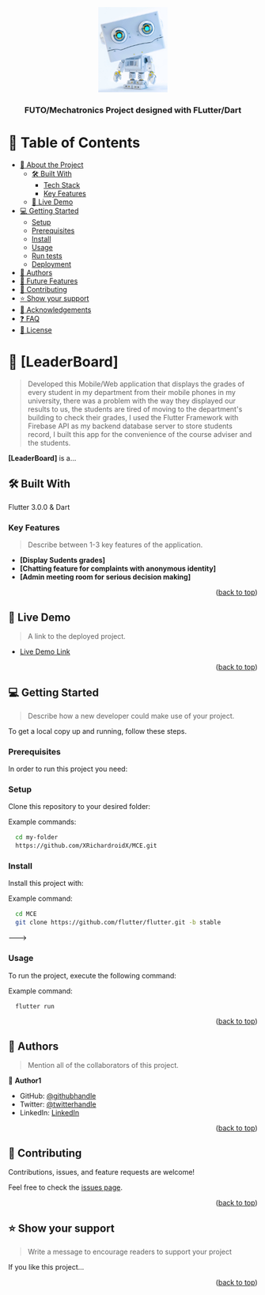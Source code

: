 <a name="readme-top"></a>

<div align="center">
  <!-- You are encouraged to replace this logo with your own! Otherwise you can also remove it. -->
  <img src="assets/roboto.png" alt="logo" width="140"  height="auto" />
  <br/>

  <h3><b>FUTO/Mechatronics Project designed with FLutter/Dart</b></h3>

</div>

<!-- TABLE OF CONTENTS -->

# 📗 Table of Contents

- [📖 About the Project](#about-project)
  - [🛠 Built With](#built-with)
    - [Tech Stack](#tech-stack)
    - [Key Features](#key-features)
  - [🚀 Live Demo](#live-demo)
- [💻 Getting Started](#getting-started)
  - [Setup](#setup)
  - [Prerequisites](#prerequisites)
  - [Install](#install)
  - [Usage](#usage)
  - [Run tests](#run-tests)
  - [Deployment](#triangular_flag_on_post-deployment)
- [👥 Authors](#authors)
- [🔭 Future Features](#future-features)
- [🤝 Contributing](#contributing)
- [⭐️ Show your support](#support)
- [🙏 Acknowledgements](#acknowledgements)
- [❓ FAQ](#faq)
- [📝 License](#license)

<!-- PROJECT DESCRIPTION -->

# 📖 [LeaderBoard] <a name="about-project"></a>

> Developed this Mobile/Web application that displays the grades of every student in my department from their mobile
> phones in my university, there was a problem with the way they displayed our results to us, the
> students are tired of moving to the department's building to check their grades, I used the
> Flutter Framework with Firebase API as my backend database server to store students record, I
> built this app for the convenience of the course adviser and the students.

**[LeaderBoard]** is a...

## 🛠 Built With <a name="built-with">

Flutter 3.0.0 & Dart
</a>

<!-- Features -->

### Key Features <a name="key-features"></a>

> Describe between 1-3 key features of the application.

- **[Display Sudents grades]**
- **[Chatting feature for complaints with anonymous identity]**
- **[Admin meeting room for serious decision making]**

<p align="right">(<a href="#readme-top">back to top</a>)</p>

<!-- LIVE DEMO -->

## 🚀 Live Demo <a name="live-demo"></a>

> A link to the deployed project.

- [Live Demo Link](https://xrichardroidx.github.io/MCE/)

<p align="right">(<a href="#readme-top">back to top</a>)</p>

<!-- GETTING STARTED -->

## 💻 Getting Started <a name="getting-started"></a>

> Describe how a new developer could make use of your project.

To get a local copy up and running, follow these steps.

### Prerequisites

In order to run this project you need:

<!--
Example command:

```sh
 gem install rails
```
 -->

### Setup

Clone this repository to your desired folder:

Example commands:

```sh
  cd my-folder
  https://github.com/XRichardroidX/MCE.git
```

### Install

Install this project with:

Example command:

```sh
  cd MCE
  git clone https://github.com/flutter/flutter.git -b stable
```

--->

### Usage

To run the project, execute the following command:

Example command:

```sh
  flutter run
```

<p align="right">(<a href="#readme-top">back to top</a>)</p>

<!-- AUTHORS -->

## 👥 Authors <a name="authors"></a>

> Mention all of the collaborators of this project.

👤 **Author1**

- GitHub: [@githubhandle](https://github.com/XRichardroidX)
- Twitter: [@twitterhandle](https://twitter.com/RichardroiDX)
- LinkedIn: [LinkedIn](https://www.linkedin.com/in/richard-oguzie-ibeh-b4a975231)

<p align="right">(<a href="#readme-top">back to top</a>)</p>

<!-- CONTRIBUTING -->

## 🤝 Contributing <a name="contributing"></a>

Contributions, issues, and feature requests are welcome!

Feel free to check the [issues page](https://github.com/XRichardroidX/MCE/issues).

<p align="right">(<a href="#readme-top">back to top</a>)</p>

<!-- SUPPORT -->

## ⭐️ Show your support <a name="support"></a>

> Write a message to encourage readers to support your project

If you like this project...

<p align="right">(<a href="#readme-top">back to top</a>)</p>
